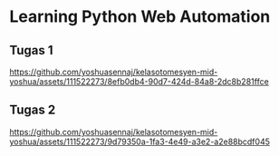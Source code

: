 # Learning Python Web Automation

## Tugas 1
https://github.com/yoshuasennaj/kelasotomesyen-mid-yoshua/assets/111522273/8efb0db4-90d7-424d-84a8-2dc8b281ffce


## Tugas 2
https://github.com/yoshuasennaj/kelasotomesyen-mid-yoshua/assets/111522273/9d79350a-1fa3-4e49-a3e2-a2e88bcdf045



